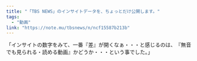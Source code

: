 ```yaml
---
title: "「TBS NEWS」のインサイトデータを、ちょっとだけ公開します。"
tags:
  - "動画"
link: "https://note.mu/tbsnews/n/ncf15587b213b"
---
```


「インサイトの数字をみて、一番『差』が開くなぁ・・・と感じるのは、　『無音でも見られる・読める動画』かどうか・・・という事でした。」
